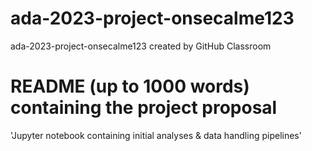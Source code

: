 # ada-2023-project-onsecalme123
ada-2023-project-onsecalme123 created by GitHub Classroom

# README (up to 1000 words) containing the project proposal
'Jupyter notebook containing initial analyses & data handling pipelines'

